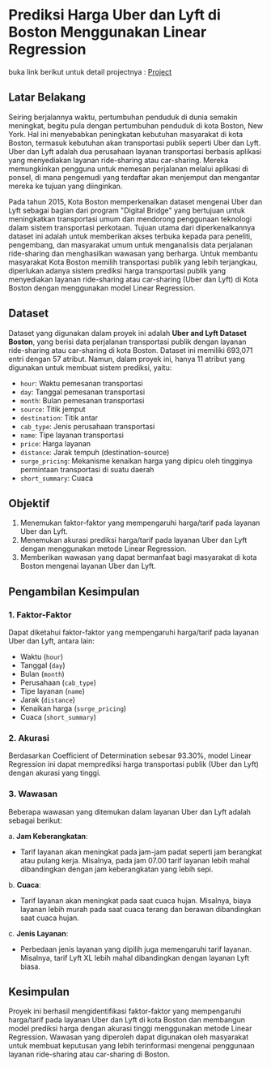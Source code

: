 # Prediksi Harga Uber dan Lyft di Boston Menggunakan Linear Regression

buka link berikut untuk detail projectnya : <a href="https://github.com/fachriansyahmh/Prediksi_Harga_Uber_dan_Lyft_di_Boston_Menggunakan_Linear_Regression/blob/main/Prediksi_Harga_Uber_dan_Lyft_di_Boston_Menggunakan_Linear_Regression.ipynb" target="_blank">Project</a>

## Latar Belakang

Seiring berjalannya waktu, pertumbuhan penduduk di dunia semakin meningkat, begitu pula dengan pertumbuhan penduduk di kota Boston, New York. Hal ini menyebabkan peningkatan kebutuhan masyarakat di kota Boston, termasuk kebutuhan akan transportasi publik seperti Uber dan Lyft. Uber dan Lyft adalah dua perusahaan layanan transportasi berbasis aplikasi yang menyediakan layanan ride-sharing atau car-sharing. Mereka memungkinkan pengguna untuk memesan perjalanan melalui aplikasi di ponsel, di mana pengemudi yang terdaftar akan menjemput dan mengantar mereka ke tujuan yang diinginkan.

Pada tahun 2015, Kota Boston memperkenalkan dataset mengenai Uber dan Lyft sebagai bagian dari program "Digital Bridge" yang bertujuan untuk meningkatkan transportasi umum dan mendorong penggunaan teknologi dalam sistem transportasi perkotaan. Tujuan utama dari diperkenalkannya dataset ini adalah untuk memberikan akses terbuka kepada para peneliti, pengembang, dan masyarakat umum untuk menganalisis data perjalanan ride-sharing dan menghasilkan wawasan yang berharga. Untuk membantu masyarakat Kota Boston memilih transportasi publik yang lebih terjangkau, diperlukan adanya sistem prediksi harga transportasi publik yang menyediakan layanan ride-sharing atau car-sharing (Uber dan Lyft) di Kota Boston dengan menggunakan model Linear Regression.

## Dataset

Dataset yang digunakan dalam proyek ini adalah **Uber and Lyft Dataset Boston**, yang berisi data perjalanan transportasi publik dengan layanan ride-sharing atau car-sharing di kota Boston. Dataset ini memiliki 693,071 entri dengan 57 atribut. Namun, dalam proyek ini, hanya 11 atribut yang digunakan untuk membuat sistem prediksi, yaitu:

- `hour`: Waktu pemesanan transportasi
- `day`: Tanggal pemesanan transportasi
- `month`: Bulan pemesanan transportasi
- `source`: Titik jemput
- `destination`: Titik antar
- `cab_type`: Jenis perusahaan transportasi
- `name`: Tipe layanan transportasi
- `price`: Harga layanan
- `distance`: Jarak tempuh (destination-source)
- `surge_pricing`: Mekanisme kenaikan harga yang dipicu oleh tingginya permintaan transportasi di suatu daerah
- `short_summary`: Cuaca

## Objektif

1. Menemukan faktor-faktor yang mempengaruhi harga/tarif pada layanan Uber dan Lyft.
2. Menemukan akurasi prediksi harga/tarif pada layanan Uber dan Lyft dengan menggunakan metode Linear Regression.
3. Memberikan wawasan yang dapat bermanfaat bagi masyarakat di kota Boston mengenai layanan Uber dan Lyft.

## Pengambilan Kesimpulan

### 1. Faktor-Faktor

Dapat diketahui faktor-faktor yang mempengaruhi harga/tarif pada layanan Uber dan Lyft, antara lain:

- Waktu (`hour`)
- Tanggal (`day`)
- Bulan (`month`)
- Perusahaan (`cab_type`)
- Tipe layanan (`name`)
- Jarak (`distance`)
- Kenaikan harga (`surge_pricing`)
- Cuaca (`short_summary`)

### 2. Akurasi

Berdasarkan Coefficient of Determination sebesar 93.30%, model Linear Regression ini dapat memprediksi harga transportasi publik (Uber dan Lyft) dengan akurasi yang tinggi.

### 3. Wawasan

Beberapa wawasan yang ditemukan dalam layanan Uber dan Lyft adalah sebagai berikut:

a. **Jam Keberangkatan**:
   - Tarif layanan akan meningkat pada jam-jam padat seperti jam berangkat atau pulang kerja. Misalnya, pada jam 07.00 tarif layanan lebih mahal dibandingkan dengan jam keberangkatan yang lebih sepi.
   
b. **Cuaca**:
   - Tarif layanan akan meningkat pada saat cuaca hujan. Misalnya, biaya layanan lebih murah pada saat cuaca terang dan berawan dibandingkan saat cuaca hujan.
   
c. **Jenis Layanan**:
   - Perbedaan jenis layanan yang dipilih juga memengaruhi tarif layanan. Misalnya, tarif Lyft XL lebih mahal dibandingkan dengan layanan Lyft biasa.

## Kesimpulan

Proyek ini berhasil mengidentifikasi faktor-faktor yang mempengaruhi harga/tarif pada layanan Uber dan Lyft di kota Boston dan membangun model prediksi harga dengan akurasi tinggi menggunakan metode Linear Regression. Wawasan yang diperoleh dapat digunakan oleh masyarakat untuk membuat keputusan yang lebih terinformasi mengenai penggunaan layanan ride-sharing atau car-sharing di Boston.
